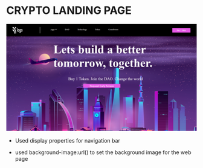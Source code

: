 # CRYPTO LANDING PAGE

![crypto](Crypto.png)

- Used display properties for navigation bar

- used background-image:url() to set the background image for the web page